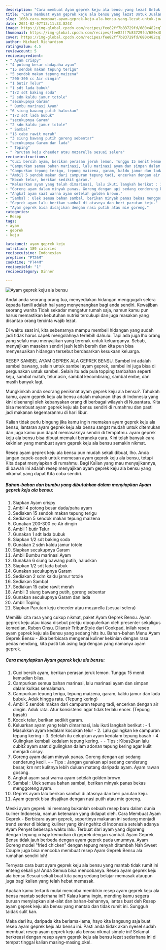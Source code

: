 ```yaml
---
description: "Cara membuat Ayam geprek keju ala bensu yang lezat Untuk Jualan"
title: "Cara membuat Ayam geprek keju ala bensu yang lezat Untuk Jualan"
slug: 1060-cara-membuat-ayam-geprek-keju-ala-bensu-yang-lezat-untuk-jualan
date: 2021-02-07T13:11:33.824Z
image: https://img-global.cpcdn.com/recipes/fee82ff7b83729fd/680x482cq70/ayam-geprek-keju-ala-bensu-foto-resep-utama.jpg
thumbnail: https://img-global.cpcdn.com/recipes/fee82ff7b83729fd/680x482cq70/ayam-geprek-keju-ala-bensu-foto-resep-utama.jpg
cover: https://img-global.cpcdn.com/recipes/fee82ff7b83729fd/680x482cq70/ayam-geprek-keju-ala-bensu-foto-resep-utama.jpg
author: Michael Richardson
ratingvalue: 4.5
reviewcount: 5
recipeingredient:
- " Ayam crispy"
- "4 potong besar dadapaha ayam"
- "15 sendok makan tepung terigu"
- "5 sendok makan tepung maizena"
- "200-300 cc Air dingin"
- "1 butir Telur"
- "1 sdt lada bubuk"
- "1/2 sdt baking soda"
- "2 sdm kaldu jamur totole"
- "secukupnya Garam"
- " Bumbu marinasi Ayam"
- "6 siung bawang putih haluskan"
- "1/2 sdt lada bubuk"
- "secukupnya Garam"
- "2 sdm kaldu jamur totole"
- " Sambal"
- "15 cabe rawit merah"
- "3 siung bawang putih goreng sebentar"
- "secukupnya Garam dan lada"
- " Toping"
- " Parutan keju cheeder atau mozarella sesuai selera"
recipeinstructions:
- "Cuci bersih ayam, berikan perasan jeruk lemon. Tunggu 15 menit kemudian bilas."
- "Campurkan semua bahan marinasi, lalu marinasi ayam dan simpan dalam kulkas semalaman."
- "Campurkan tepung terigu, tepung maizena, garam, kaldu jamur dan lada bubuk. Aduk hingga rata. (Tepung kering)"
- "Ambil 5 sendok makan dari campuran tepung tadi, encerkan dengan air dingin. Aduk rata. Atur konsistensi agar tidak terlalu encer. (Tepung basah)"
- "Kocok telur, berikan sedikit garam."
- "Keluarkan ayam yang telah dimarinasi, lalu ikuti langkah berikut : 1. Masukkan ayam kedalam kocokan telur 2. Lalu gulingkan ke campuran tepung kering 3. Setelah itu celupkan ayam kedalam tepung basah 4. Gulingkan kembali kedalam tepung kering.  Tips : Kibas2kan lalu cubit2 ayam saat digulingkan dalam adonan tepung kering agar kulit menjadi crispy."
- "Goreng ayam dalam minyak panas. Goreng dengan api sedang cenderung kecil.   Tips : Jangan gunakan api sedang cenderung besar, krn nnt kulitnya lebih duluan matang daripada ayam. Ayam rawan gosong."
- "Angkat ayam saat warna ayam setelah golden brown."
- "Sambal : Ulek semua bahan sambal, berikan minyak panas bekas menggoreng ayam."
- "Geprek ayam lalu berikan sambal di atasnya dan beri parutan keju."
- "Ayam geprek bisa disajikan dengan nasi putih atau mie goreng."
categories:
- Resep
tags:
- ayam
- geprek
- keju

katakunci: ayam geprek keju 
nutrition: 189 calories
recipecuisine: Indonesian
preptime: "PT26M"
cooktime: "PT44M"
recipeyield: "1"
recipecategory: Dinner

---
```



![Ayam geprek keju ala bensu](https://img-global.cpcdn.com/recipes/fee82ff7b83729fd/680x482cq70/ayam-geprek-keju-ala-bensu-foto-resep-utama.jpg)

Andai anda seorang orang tua, menyediakan hidangan menggugah selera kepada famili adalah hal yang menyenangkan bagi anda sendiri. Kewajiban seorang  wanita Tidak sekadar mengatur rumah saja, namun kamu pun harus memastikan kebutuhan nutrisi tercukupi dan juga masakan yang disantap orang tercinta wajib lezat.

Di waktu  saat ini, kita sebenarnya mampu membeli hidangan yang sudah jadi tidak harus capek mengolahnya terlebih dahulu. Tapi ada juga lho orang yang selalu mau menyajikan yang terenak untuk keluarganya. Sebab, menyajikan masakan sendiri jauh lebih bersih dan kita pun bisa menyesuaikan hidangan tersebut berdasarkan kesukaan keluarga. 

RESEP SAMBEL AYAM GEPREK ALA GEPREK BENSU. Sambel ini adalah sambel bawang, selain untuk sambel ayam geprek, sambel ini juga bisa di pergunakan untuk sambel. Selain itu ada pula topping tambahan seperti keju, sambal matah, telur asin, sambal kecombrang, sambal embe, dan masih banyak lagi.

Mungkinkah anda seorang penikmat ayam geprek keju ala bensu?. Tahukah kamu, ayam geprek keju ala bensu adalah makanan khas di Indonesia yang kini disenangi oleh kebanyakan orang di berbagai wilayah di Nusantara. Kita bisa membuat ayam geprek keju ala bensu sendiri di rumahmu dan pasti jadi makanan kegemaranmu di hari libur.

Kalian tidak perlu bingung jika kamu ingin memakan ayam geprek keju ala bensu, lantaran ayam geprek keju ala bensu sangat mudah untuk ditemukan dan juga kamu pun dapat memasaknya sendiri di tempatmu. ayam geprek keju ala bensu bisa dibuat memalui beraneka cara. Kini telah banyak cara kekinian yang membuat ayam geprek keju ala bensu semakin nikmat.

Resep ayam geprek keju ala bensu pun mudah sekali dibuat, lho. Anda jangan capek-capek untuk memesan ayam geprek keju ala bensu, tetapi Kita dapat menyiapkan di rumahmu. Bagi Kalian yang mau menyajikannya, di bawah ini adalah resep menyajikan ayam geprek keju ala bensu yang nikamat yang dapat Kita coba sendiri.

<!--inarticleads1-->

##### Bahan-bahan dan bumbu yang dibutuhkan dalam menyiapkan Ayam geprek keju ala bensu:

1. Siapkan  Ayam crispy
1. Ambil 4 potong besar dada/paha ayam
1. Sediakan 15 sendok makan tepung terigu
1. Sediakan 5 sendok makan tepung maizena
1. Gunakan 200-300 cc Air dingin
1. Ambil 1 butir Telur
1. Gunakan 1 sdt lada bubuk
1. Siapkan 1/2 sdt baking soda
1. Gunakan 2 sdm kaldu jamur totole
1. Siapkan secukupnya Garam
1. Ambil  Bumbu marinasi Ayam
1. Gunakan 6 siung bawang putih, haluskan
1. Siapkan 1/2 sdt lada bubuk
1. Gunakan secukupnya Garam
1. Sediakan 2 sdm kaldu jamur totole
1. Sediakan  Sambal
1. Sediakan 15 cabe rawit merah
1. Ambil 3 siung bawang putih, goreng sebentar
1. Gunakan secukupnya Garam dan lada
1. Ambil  Toping
1. Siapkan  Parutan keju cheeder atau mozarella (sesuai selera)


Memiliki cita rasa yang cukup nikmat, paket Ayam Geprek Bensu. Ayam geprek keju atau biasa disebut prekju dipopulerkan oleh presenter sekaligus komedian, Ruben Onsu. Dilansir TribunStyle dari Cookpad, inilah resep ayam geprek keju ala Bensu yang sedang hits itu. Bahan-bahan Menu Ayam Geprek Bensu - Jika berbicara mengenai kuliner kekinian dengan rasa pedas nendang, kita pasti tak asing lagi dengan yang namanya ayam geprek. 

<!--inarticleads2-->

##### Cara menyiapkan Ayam geprek keju ala bensu:

1. Cuci bersih ayam, berikan perasan jeruk lemon. Tunggu 15 menit kemudian bilas.
1. Campurkan semua bahan marinasi, lalu marinasi ayam dan simpan dalam kulkas semalaman.
1. Campurkan tepung terigu, tepung maizena, garam, kaldu jamur dan lada bubuk. Aduk hingga rata. (Tepung kering)
1. Ambil 5 sendok makan dari campuran tepung tadi, encerkan dengan air dingin. Aduk rata. Atur konsistensi agar tidak terlalu encer. (Tepung basah)
1. Kocok telur, berikan sedikit garam.
1. Keluarkan ayam yang telah dimarinasi, lalu ikuti langkah berikut : - 1. Masukkan ayam kedalam kocokan telur - 2. Lalu gulingkan ke campuran tepung kering - 3. Setelah itu celupkan ayam kedalam tepung basah - 4. Gulingkan kembali kedalam tepung kering. -  - Tips : Kibas2kan lalu cubit2 ayam saat digulingkan dalam adonan tepung kering agar kulit menjadi crispy.
1. Goreng ayam dalam minyak panas. Goreng dengan api sedang cenderung kecil.  -  - Tips : Jangan gunakan api sedang cenderung besar, krn nnt kulitnya lebih duluan matang daripada ayam. Ayam rawan gosong.
1. Angkat ayam saat warna ayam setelah golden brown.
1. Sambal : Ulek semua bahan sambal, berikan minyak panas bekas menggoreng ayam.
1. Geprek ayam lalu berikan sambal di atasnya dan beri parutan keju.
1. Ayam geprek bisa disajikan dengan nasi putih atau mie goreng.


Meski ayam geprek ini memang bukanlah sebuah resep baru dalam dunia kuliner Indonesia, namun ketenaran yang didapat oleh. Cara Membuat Ayam Geprek - Berbicara ayam geprek, sepertinya makanan ini sedang menjadi trend senter di bidang kuliner yang kini ngehitz di Indonesia setelah adanya Ayam Penyet beberapa waktu lalu. Terbuat dari ayam yang digoreng dengan tepung crispy kemudian di geprek dengan sambal. Ayam Geprek Bensu tidak jauh berbeda dengan ayam geprek pada umumnya. Ayam Goreng model &#34;fried chicken&#34; dengan tepung renyah ditambah Nah Sweet Couple juga bisa mencoba membuat resep Ayam Geprek Bensu ala rumahan sendiri loh! 

Ternyata cara buat ayam geprek keju ala bensu yang mantab tidak rumit ini enteng sekali ya! Anda Semua bisa mencobanya. Resep ayam geprek keju ala bensu Sesuai sekali buat kita yang sedang belajar memasak ataupun juga bagi kalian yang telah hebat memasak.

Apakah kamu tertarik mulai mencoba membikin resep ayam geprek keju ala bensu mantab sederhana ini? Kalau kamu ingin, mending kamu segera buruan menyiapkan alat-alat dan bahan-bahannya, lantas buat deh Resep ayam geprek keju ala bensu yang mantab dan tidak rumit ini. Sungguh taidak sulit kan. 

Maka dari itu, daripada kita berlama-lama, hayo kita langsung saja buat resep ayam geprek keju ala bensu ini. Pasti anda tiidak akan nyesel sudah membuat resep ayam geprek keju ala bensu nikmat simple ini! Selamat berkreasi dengan resep ayam geprek keju ala bensu lezat sederhana ini di tempat tinggal kalian masing-masing,oke!.

